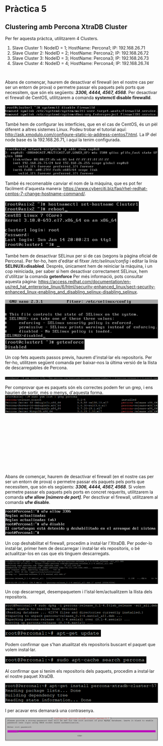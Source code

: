 # Pràctica 5

## Clustering amb Percona XtraDB Cluster


Per fer aquesta pràctca, utilitzarem 4 Clusters.

1. Slave Cluster 1: NodeID = 1; HostName: Percona1; IP: 192.168.26.71
2. Slave Cluster 2: NodeID = 2; HostName: Percona2; IP: 192.168.26.72
3. Slave Cluster 3: NodeID = 3; HostName: Percona3; IP: 192.168.26.73
4. Slave Cluster 4: NodeID = 4; HostName: Percona4; IP: 192.168.26.74

</br>

Abans de començar, haurem de desactivar el firewall (en el nostre cas per ser un entorn de prova) o permetre passar els paquets pels ports que necessitem, que són els següents: <b><i>3306, 4444, 4567, 4568</i></b>. Per desactivar el firewall de CentOS, utilitzarem a comanda <b>systemctl disable firewalld</b>. </br></br> ![*_XtraDB](img/13_XtraDB.png) </br>

També hem de configurar les interfícies, que en el cas de CentOS, és un pèl diferent a altres sistemes Linux. Podeu trobar el tutorial aquí: http://ask.xmodulo.com/configure-static-ip-address-centos7.html. La IP del node base és la 192.168.26.71, i aquí la tenim configurada. </br></br> ![*_XtraDB](img/8_XtraDB.png) </br>

També és recomenable canviar el nom de la màquina, que es pot fer fàcilment d'aquesta manera: https://www.cyberciti.biz/faq/rhel-redhat-centos-7-change-hostname-command/. </br></br> ![*_XtraDB](img/9_XtraDB.png) </br> ![*_XtraDB](img/10_XtraDB.png) </br> 

També hem de desactivar SELinux per si de cas (segons la pàgina oficial de Percona). Per fer-ho, hem d'editar el fitxer <i>/etc/selinux/config</i> i editar la línia <b>SELINUX=disabled</b>. Després, únicament hem de reiniciar la màquina, i un cop reiniciada, per saber si hem desactivar correctament SELinux, hem d'utilitzar la comanda <b>getenforce</b> Per més informació, pots consultar aquesta pàgina: https://access.redhat.com/documentation/en-us/red_hat_enterprise_linux/6/html/security-enhanced_linux/sect-security-enhanced_linux-enabling_and_disabling_selinux-disabling_selinux. </br></br> ![*_XtraDB](img/11_XtraDB.png) </br> ![*_XtraDB](img/12_XtraDB.png) </br>

Un cop fets aquests passos previs, haurem d'instal·lar els repositoris. Per fer-ho, utilitzem següent comanda per baixar-nos la última versió de la llista de descarregables de Percona. </br></br> ![*_XtraDB](img/14_XtraDB.png) </br>

Per comprovar que es paquets són els correctes podem fer un grep, i ens haurien de sortir, més o menys, d'aquesta forma. ![*_XtraDB](img/15_XtraDB.png) </br>


</br>
</br>
</br>
</br>
</br>
</br>
</br>
</br>
</br>
</br>

Abans de començar, haurem de desactivar el firewall (en el nostre cas per ser un entorn de prova) o permetre passar els paquets pels ports que necessitem, que són els següents: <b><i>3306, 4444, 4567, 4568</i></b>. Si volem permetre passar els paquets pels ports en concret requerits, utilitzarem la comanda <b>ufw allow <i>[número de port]</i></b>. Per desctivar el firewall, utilitzarem al comanda <b>ufw disable</b>. </br>

![*_XtraDB](img/0_XtraDB.png) </br>

Un cop deshabilitat el firewall, procedim a instal·lar l'XtraDB. Per poder-lo instal·lar, primer hem de descarregar i instal·lar els repositoris, o bé actualitzar-los en cas que els tinguem descarregats. </br>

![*_XtraDB](img/1_XtraDB.png) </br>

Un cop descarregat, desempaquetem i l'istal·lem/actualitzem la llista dels repositoris. </br>

![*_XtraDB](img/2_XtraDB.png) </br>

![*_XtraDB](img/3_XtraDB.png) </br>

Podem confirmar que s'han atualitzat els repositoris buscant el paquet que volem instal·lar. </br>

![*_XtraDB](img/4_XtraDB.png) </br>

Al confirmar que si tenim els repositoris dels paquets, procedim a instal·lar el nostre paquet XtraDB. </br>

![*_XtraDB](img/5_XtraDB.png) </br>

I per acavar ens demanarà una contrasenya. </br>

![*_XtraDB](img/6_XtraDB.png) </br>
